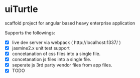 # uiTurtle
scaffold project for angular based heavy enterprise application

Supports the followings:

  - [x] live dev server via webpack ( http://localhost:1337/ )
  - [x] jasmine2.x unit test support
  - [x] concetanation of css files into a single file.
  - [x] concetanation js files into a single file.
  - [x] seperate js 3rd party vendor files from app files.
  - [x] TODO
